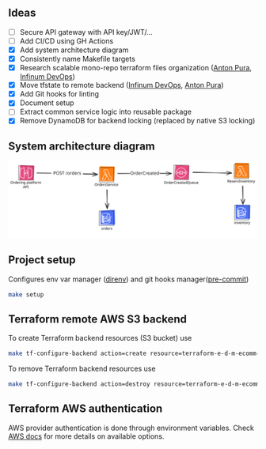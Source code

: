 ## Ideas
- [ ] Secure API gateway with API key/JWT/...
- [ ] Add CI/CD using GH Actions
- [x] Add system architecture diagram
- [x] Consistently name Makefile targets
- [x] Research scalable mono-repo terraform files organization ([Anton Pura](https://www.youtube.com/watch?v=nMVXs8VnrF4), [Infinum DevOps](https://github.com/infinum/infrastructure-template/blob/main/terraform/README.md))
- [x] Move tfstate to remote backend ([Infinum DevOps](https://github.com/infinum/infrastructure-template/blob/main/terraform/init/AWS/README.md), [Anton Pura](https://www.youtube.com/watch?v=GgQE85Aq2z4))
- [x] Add Git hooks for linting
- [x] Document setup
- [ ] Extract common service logic into reusable package
- [x] Remove DynamoDB for backend locking (replaced by native S3 locking)

## System architecture diagram
![System diagram](assets/system-diagram.svg)

## Project setup
Configures env var manager ([direnv](https://direnv.net/)) and git hooks manager([pre-commit](https://pre-commit.com/))
```bash
make setup
```

## Terraform remote AWS S3 backend
To create Terraform backend resources (S3 bucket) use
```bash
make tf-configure-backend action=create resource=terraform-e-d-m-ecomm-2nd-gen region=eu-central-1
```

To remove Terraform backend resources use
```bash
make tf-configure-backend action=destroy resource=terraform-e-d-m-ecomm-2nd-gen region=eu-central-1
```

## Terraform AWS authentication
AWS provider authentication is done through environment variables. Check [AWS docs](https://docs.aws.amazon.com/cli/v1/userguide/cli-configure-envvars.html) for more details on available options.
